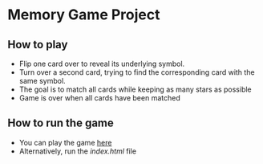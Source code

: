 # Memory Game Project

## How to play
* Flip one card over to reveal its underlying symbol.
* Turn over a second card, trying to find the corresponding card with the same symbol.
* The goal is to match all cards while keeping as many stars as possible
* Game is over when all cards have been matched

## How to run the game

* You can play the game [here](file:///C:/Users/NenaGajo/Desktop/frontend%20nanodegree/projects/fend-project-memory-game/index.html)
* Alternatively, run the _index.html_ file
